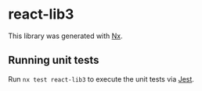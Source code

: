 # react-lib3

This library was generated with [Nx](https://nx.dev).

## Running unit tests

Run `nx test react-lib3` to execute the unit tests via [Jest](https://jestjs.io).
